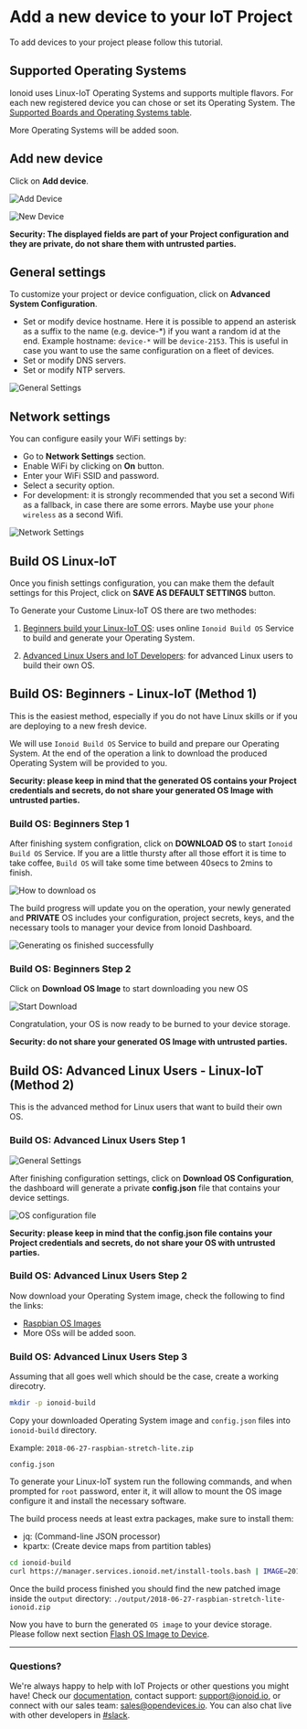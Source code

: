 # Add a new device to your IoT Project

To add devices to your project please follow this tutorial.

## Supported Operating Systems

Ionoid uses Linux-IoT Operating Systems and supports multiple
flavors. For each new registered device you can chose or set its
Operating System. The [Supported Boards and Operating Systems table](https://docs.ionoid.io/#/../NewProject/newProject?id=supported-boards-and-operating-systems-table).

More Operating Systems will be added soon.


## Add new device

Click on **Add device**.
 
![Add Device](AddDevice.png)


![New Device](NewDevice.png)

**Security: The displayed fields are part of your Project configuration and they are
private, do not share them with untrusted parties.**


## General settings

To customize your project or device configuation, click on **Advanced System Configuration**.

 - Set or modify device hostname. Here it is possible to append an asterisk as a suffix to the name (e.g. device-\*) if you want a random id at the end. Example hostname: `device-*` will be `device-2153`. This is useful in case you want to use the same configuration on a fleet of devices.
 - Set or modify DNS servers.
 - Set or modify NTP servers.

![General Settings](GeneralSettings.png)


## Network settings

You can configure easily your WiFi settings by:

 - Go to  **Network Settings** section.
 - Enable WiFi by clicking on **On** button.
 - Enter your WiFi SSID and password.
 - Select a security option.
 - For development: it is strongly recommended that you set a second Wifi as a fallback,
 in case there are some errors. Maybe use your `phone wireless` as a second
 Wifi.

![Network Settings](wifi-config.gif)


## Build OS Linux-IoT

Once you finish settings configuration, you can make them the default settings for this Project, click on **SAVE AS DEFAULT SETTINGS** button.

To Generate your Custome Linux-IoT OS there are two methodes:

 1) [Beginners build your Linux-IoT
 OS](https://docs.ionoid.io/#/../NewDevice/newDevice?id=build-os-beginners-linux-iot-method-1): uses online `Ionoid Build OS` Service to build and generate your Operating System.

 2) [Advanced Linux Users and IoT
 Developers](https://docs.ionoid.io/#/../NewDevice/newDevice?id=build-os-advanced-linux-users-linux-iot-method-2): for advanced Linux users to build their own OS.


## Build OS: Beginners - Linux-IoT (Method 1)

This is the easiest method, especially if you do not have Linux skills
or if you are deploying to a new fresh device.

We will use `Ionoid Build OS` Service to build and prepare our Operating
System. At the end of the operation a link to download the produced
Operating System will be provided to you.

**Security: please keep in mind that the generated OS contains your Project credentials and secrets, do not share your generated OS Image with untrusted parties.**


### Build OS: Beginners Step 1

After finishing system configration, click on **DOWNLOAD OS** to start `Ionoid Build OS` Service. If you are a little thursty after all those effort it is time to take coffee, `Build OS` will take some time between 40secs to 2mins to finish.

![How to download os](./DownloadOsAnim.gif)

The build progress will update you on the operation, your newly
generated and **PRIVATE** OS includes your configuration, project
secrets, keys, and the necessary tools to manager your device from
Ionoid Dashboard.

![Generating os finished successfully](./DownloadOsEndAnim.png)


### Build OS: Beginners Step 2

Click on **Download OS Image** to start downloading you new OS

![Start Download](./DownloadOsDownloadButton.png)

Congratulation, your OS is now ready to be burned to your device storage.

**Security: do not share your generated OS Image with untrusted parties.**

## Build OS: Advanced Linux Users - Linux-IoT (Method 2)

This is the advanced method for Linux users that want to build their own OS.


### Build OS: Advanced Linux Users Step 1

![General Settings](GeneralSettings.png)

After finishing configuration settings, click on **Download OS Configuration**, the dashboard will generate a private **config.json** file that contains your device settings.

![OS configuration file](OSconfig.png)

**Security: please keep in mind that the config.json file contains your Project credentials and secrets, do not share your OS with untrusted parties.**


### Build OS: Advanced Linux Users Step 2

Now download your Operating System image, check the following to find the links:

- [Raspbian OS Images](https://www.raspberrypi.org/downloads/raspbian/)
- More OSs will be added soon.


### Build OS: Advanced Linux Users Step 3

Assuming that all goes well which should be the case, create a working direcotry.

```bash
mkdir -p ionoid-build
```

Copy your downloaded Operating System image and `config.json` files into `ionoid-build`
directory.

Example:
`2018-06-27-raspbian-stretch-lite.zip`

`config.json`


To generate your Linux-IoT system run the following commands, and when
prompted for `root` password, enter it, it will allow to mount the OS image
configure it and install the necessary software.

The build process needs at least extra packages, make sure to install
them:

- jq: (Command-line JSON processor)
- kpartx: (Create device maps from partition tables)


```bash
cd ionoid-build
curl https://manager.services.ionoid.net/install-tools.bash | IMAGE=2018-11-13-raspbian-stretch-lite.zip CONFIG=config.json bash

```

Once the build process finished you should find the new patched image inside the `output`
directory:
`./output/2018-06-27-raspbian-stretch-lite-ionoid.zip`


Now you have to burn the generated `OS image` to your device storage. Please follow next section
[Flash OS Image to
Device](https://docs.ionoid.io/#/../FlashDevice/FlashDevice).


---


### Questions?
We're always happy to help with IoT Projects or other questions you might have! Check our [documentation](https://docs.ionoid.io/#/), contact support: support@ionoid.io, or connect with our sales team: sales@opendevices.io. You can also chat live with other developers in  [#slack](https://ionoidcommunity.slack.com/join/shared_invite/enQtNTAzMTEwMTc5NDc2LTM2ODgxY2VmYTljNjM2NTNmZmVjYTEzY2Q4NTgyZTljYzI3MzhiZGRlODkzNTE3NTE3ODk5ZmFjNjYzOGRjZTM).
